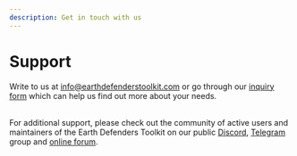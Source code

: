 ```yaml
---
description: Get in touch with us
---
```


# Support

Write to us at [info@earthdefenderstoolkit.com](mailto:info@earthdefenderstoolkit.com) or go through our [inquiry form](https://forms.gle/uvK5cZQPi4YQCof67) which can help us find out more about your needs.

\
For additional support, please check out the community of active users and maintainers of the Earth Defenders Toolkit on our public [Discord](https://discord.gg/ZDPWMyQP), [Telegram](https://t.me/+3t9fPkrkg4oxNjU5) group and [online forum](https://forum.earthdefenderstoolkit.com/).
